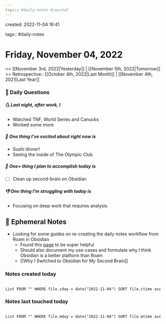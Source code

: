 ```yaml
---
tags:: #daily-notes #journal
---
```

created: 2022-11-04 16:41

tags:: #daily-notes

# Friday, November 04, 2022

\<\< [[November 3rd, 2022|Yesterday]] | [[November 5th, 2022|Tomorrow]] >>
Retrospective:: [[October 4th, 2022|Last Month]] | [[November 4th, 2021|Last Year]]

### 📅 Daily Questions

##### 🌜 Last night, after work, I

- Watched TNF, World Series and Canucks
- Worked some more

##### 🙌 One thing I've excited about right now is

- Sushi dinner!
- Seeing the inside of The Olympic Club

##### 🚀 One+ thing I plan to accomplish today is

- [ ] Clean up second-brain on Obsidian

##### 👎 One thing I'm struggling with today is

- Focusing on deep work that requires analysis

## 📝 Ephemeral Notes

- Looking for some guides on re-creating the daily notes workflow from Roam in Obsidian
  - Found this [page](https://dannb.org/blog/2022/obsidian-daily-note-template/) to be super helpful
  - Should also document my use-cases and formulate why I think Obsidian is a better platform than Roam
  - [[Why I Switched to Obsidian for My Second Brain]]

### Notes created today

```dataview

List FROM "" WHERE file.cday = date("2022-11-04") SORT file.ctime asc

```

### Notes last touched today

```dataview

List FROM "" WHERE file.mday = date("2022-11-04") SORT file.mtime asc

```
